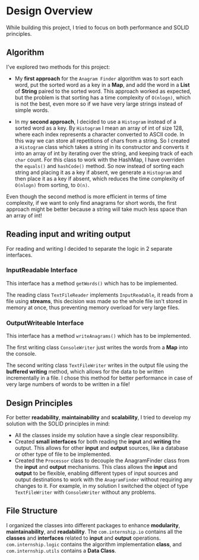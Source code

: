 # Design Overview

While building this project, I tried to focus on both performance and SOLID principles.

## Algorithm

I've explored two methods for this project:

 - My **first approach** for the `Anagram Finder` algorithm was to sort each word, put the sorted word as a key in a **Map**, and add the word in a **List** of **String** paired to the sorted word. This approach worked as expected, but the problem is that sorting has a time complexity of `O(nlogn)`, which is not the best, even more so if we have very large strings instead of simple words.

 - In my **second approach**, I decided to use a `Histogram` instead of a sorted word as a key. By `Histogram` I mean an array of int of size 128, where each index represents a character converted to ASCII code. In this way we can store all repetitions of chars from a string. So I created a `Histogram` class which takes a string in its constructor and converts it into an array of int by iterating over the string, and keeping track of each `char` count. For this class to work with the HashMap, I have overriden the `equals()` and `hashCode()` method. So now instead of sorting each string and placing it as a key if absent, we generate a `Histogram` and then place it as a key if absent, which reduces the time complexity of `O(nlogn)` from sorting, to `O(n)`.

Even though the second method is more efficient in terms of time complexity, if we want to only find anagrams for short words, the first approach might be better because a string will take much less space than an array of int!

## Reading input and writing output

For reading and writing I decided to separate the logic in 2 separate interfaces.

### InputReadable Interface
This interface has a method `getWords()` which has to be implemented.

The reading class `TextFileReader` implements `InputReadable`, it reads from a file using **streams**, this decision was made so the whole file isn't stored in memory at once, thus preventing memory overload for very large files.


### OutputWriteable Interface
This interface has a method `writeAnagrams()` which has to be implemented.

The first writing class `ConsoleWriter` just writes the words from a **Map** into the console.

The second writing class `TextFileWriter` writes in the output file using the **buffered writing** method, which allows for the data to be written incrementally in a file. I chose this method for better performance in case of very large numbers of words to be written in a file!

## Design Principles

For better **readability**, **maintainability** and  **scalability**, I tried to develop my solution with the SOLID principles in mind:

- All the classes inside my solution have a single clear responsibility.
- Created **small interfaces** for both reading the **input** and **writing** the output. This allows for other **input** and **output** sources, like a database or other type of file to be implemented.
- Created the `Processor` class to decouple the AnagramFinder class from the **input** and **output** mechanisms. This class allows the **input** and **output** to be flexible, enabling different types of input sources and output destinations to work with the `AnagramFinder` without requiring any changes to it. For example, in my solution I switched the object of type `TextFileWriter` with `ConsoleWriter` without any problems.

## File Structure

I organized the classes into different packages to enhance **modularity**, **maintainability**, and **readability**. The `com.internship.io` contains all the **classes** and **interfaces** related to **input** and **output** operations. `com.internship.logic` contains the algorithm implementation **class**, and `com.internship.utils` contains a **Data Class**.

